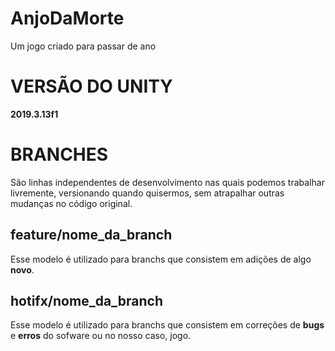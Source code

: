 # AnjoDaMorte
Um jogo criado para passar de ano

# VERSÃO DO UNITY

**2019.3.13f1**

# BRANCHES

São linhas independentes de desenvolvimento nas quais podemos trabalhar livremente, versionando quando quisermos, sem atrapalhar outras mudanças no código original.

## feature/nome_da_branch

Esse modelo é utilizado para branchs que consistem em adições de algo **novo**. 


## hotifx/nome_da_branch

Esse modelo é utilizado para branchs que consistem em correções de **bugs** e **erros** do sofware ou no nosso caso, jogo.
